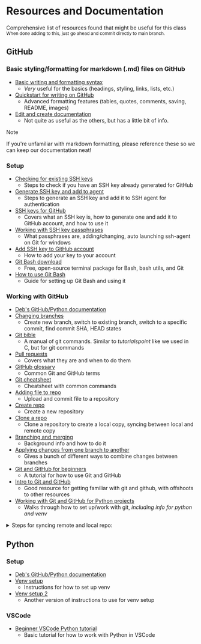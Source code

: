 # Resources and Documentation
Comprehensive list of resources found that might be useful for this class  
  <sub>When done adding to this, just go ahead and commit directly to main branch.</sub>




## GitHub
### Basic styling/formatting for markdown (.md) files on GitHub
- [Basic writing and formatting syntax](https://docs.github.com/en/get-started/writing-on-github/getting-started-with-writing-and-formatting-on-github/basic-writing-and-formatting-syntax)
  - *Very* useful for the basics (headings, styling, links, lists, etc.) 
- [Quickstart for writing on GitHub](https://docs.github.com/en/get-started/writing-on-github/getting-started-with-writing-and-formatting-on-github/quickstart-for-writing-on-github)
  - Advanced formatting features (tables, quotes, comments, saving, README, images)
- [Edit and create documentation](https://docs.pkp.sfu.ca/contributing/en/create-and-edit)
   - Not quite as useful as the others, but has a little bit of info.  
>[!NOTE]
>If you're unfamiliar with markdown formatting, please reference these so we can keep our documentation neat!

### Setup
- [Checking for existing SSH keys](https://docs.github.com/en/authentication/connecting-to-github-with-ssh/checking-for-existing-ssh-keys)
  - Steps to check if you have an SSH key already generated for GitHub
- [Generate SSH key and add to agent](https://docs.github.com/en/authentication/connecting-to-github-with-ssh/generating-a-new-ssh-key-and-adding-it-to-the-ssh-agent)
  - Steps to generate an SSH key and add it to SSH agent for authentication
- [SSH keys for GitHub](https://jdblischak.github.io/2014-09-18-chicago/novice/git/05-sshkeys.html)
  - Covers what an SSH key is, how to generate one and add it to GitHub account, and how to use it
- [Working with SSH key passphrases](https://docs.github.com/en/authentication/connecting-to-github-with-ssh/working-with-ssh-key-passphrases)
  - What passphrases are, adding/changing, auto launching ssh-agent on Git for windows
- [Add SSH key to GitHub account](https://docs.github.com/en/authentication/connecting-to-github-with-ssh/adding-a-new-ssh-key-to-your-github-account)
  - How to add your key to your account
- [Git Bash download](https://git-scm.com/downloads)
  - Free, open-source terminal package for Bash, bash utils, and Git
- [How to use Git Bash](https://www.geeksforgeeks.org/working-on-git-bash/)
  - Guide for setting up Git Bash and using it

### Working with GitHub
- [Deb's GitHub/Python documentation](https://docs.google.com/document/d/1GXnP1p7t8o0jhHuwP_EQaP9AdZdINGBZ/edit#heading=h.gjdgxs)
- [Changing branches](https://www.freecodecamp.org/news/git-switch-branch/)
  - Create new branch, switch to existing branch, switch to a specific commit, find commit SHA, HEAD states
- [Git bible](https://git-scm.com/docs/git/2.7.6)
  - A manual of git commands. Similar to *tutorialspoint* like we used in C, but for git commands
- [Pull requests](https://docs.github.com/en/pull-requests/collaborating-with-pull-requests/proposing-changes-to-your-work-with-pull-requests/about-pull-requests)
  - Covers what they are and when to do them
- [GitHub glossary](https://docs.github.com/en/get-started/quickstart/github-glossary)
  - Common Git and GitHub terms
- [Git cheatsheet](https://training.github.com/downloads/github-git-cheat-sheet/)
  - Cheatsheet with common commands
- [Adding file to repo](https://docs.github.com/en/repositories/working-with-files/managing-files/adding-a-file-to-a-repository)
  - Upload and commit file to a repository
- [Create repo](https://docs.github.com/en/repositories/creating-and-managing-repositories/creating-a-new-repository)
  - Create a new repository
- [Clone a repo](https://docs.github.com/en/repositories/creating-and-managing-repositories/cloning-a-repository)
  - Clone a repository to create a local copy, syncing between local and remote copy
- [Branching and merging](https://git-scm.com/book/en/v2/Git-Branching-Basic-Branching-and-Merging)
  - Background info and how to do it
- [Applying changes from one branch to another](https://www.jetbrains.com/help/go/apply-changes-from-one-branch-to-another.html)
  - Gives a bunch of different ways to combine changes between branches
- [Git and GitHub for beginners](https://product.hubspot.com/blog/git-and-github-tutorial-for-beginners)
  - A tutorial for how to use Git and GitHub
- [Intro to Git and GitHub](https://www.freecodecamp.org/news/introduction-to-git-and-github/)
  - Good resource for getting familiar with git and github, with offshoots to other resources
- [Working with Git and GitHub for Python projects](https://www.pythonguis.com/tutorials/git-github-python/)
  - Walks through how to set up/work with git, *including info for python and venv*

<details>    
<summary> Steps for syncing remote and local repo: </summary>
  
*Using CLI to merge from local to remote repo (I used Git Bash, so may differ depending on your CLI)*  
- check what you have set as remote repo (https://docs.github.com/en/get-started/getting-started-with-git/managing-remote-repositories):  
  `git remote -v` 
- in the cmd line, go to wherever you store your repo and checkout the "iteration01" branch:  
  `cd <path>`  
  `git checkout iteration01`
- the file you have  locally is prob different than whats on the remote or it's not there at all. so pull the most updated "GE01_pythonians.py" file from the remote repo to your local repo:  
  `git pull origin iteration01`  
  <sub> origin references the remote repo that you looked at in step 1  
  format is: "git pull <from/remote repo> <to/local repo>" </sub>
- make sure that the file with updates was retrieved:  
  `ls -al` <sub>(file should be shown)</sub>  
  `cat <file>` <sub>(should show contents that match what you can see on GH)</sub>
- make your edits:  
  `vim <file>`
- verify that its tracking that changes were made:  
  `git status` <sub>(mine shows "......modified: <file>" in red)</sub>
- stage file for commit and verify its been staged:
  `git add <file>`  
  `git status` <sub>(now mine shows the modified file in green)</sub>
- commit changes  
  `git commit -m "<message>"`
- merge the local and remote repos.  
  <sub>format is: "git push <to/remote repo> <from/local repo>"</sub>  
  `git push origin iteration01`
- now at this point if you check the branch on GH, you'll see the changes and you're done
</details>

## Python
### Setup
- [Deb's GitHub/Python documentation](https://docs.google.com/document/d/1GXnP1p7t8o0jhHuwP_EQaP9AdZdINGBZ/edit#heading=h.gjdgxs)
- [Venv setup](https://docs.python.org/3/library/venv.html)
  - Instructions for how to set up venv
- [Venv setup 2](https://www.geeksforgeeks.org/create-virtual-environment-using-venv-python/)
  - Another version of instructions to use for venv setup

### VSCode
- [Beginner VSCode Python tutorial](https://code.visualstudio.com/docs/python/python-tutorial)
  - Basic tutorial for how to work with Python in VSCode


